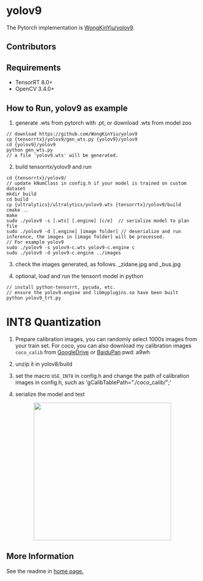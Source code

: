 # yolov9

The Pytorch implementation is [WongKinYiu/yolov9](https://github.com/WongKinYiu/yolov9).

## Contributors


## Requirements

- TensorRT 8.0+
- OpenCV 3.4.0+

## How to Run, yolov9 as example

1. generate .wts from pytorch with .pt, or download .wts from model zoo

```
// download https://github.com/WongKinYiu/yolov9
cp {tensorrtx}/yolov9/gen_wts.py {yolov9}/yolov9
cd {yolov9}/yolov9
python gen_wts.py
// a file 'yolov9.wts' will be generated.
```
2. build tensorrtx/yolov9 and run


```
cd {tensorrtx}/yolov9/
// update kNumClass in config.h if your model is trained on custom dataset
mkdir build
cd build
cp {ultralytics}/ultralytics/yolov9.wts {tensorrtx}/yolov9/build
cmake ..
make
sudo ./yolov9 -s [.wts] [.engine] [c/e]  // serialize model to plan file
sudo ./yolov9 -d [.engine] [image folder] // deserialize and run inference, the images in [image folder] will be processed.
// For example yolov9
sudo ./yolov9 -s yolov9-c.wts yolov9-c.engine c
sudo ./yolov9 -d yolov9-c.engine ../images
```

3. check the images generated, as follows. _zidane.jpg and _bus.jpg

4. optional, load and run the tensorrt model in python

```
// install python-tensorrt, pycuda, etc.
// ensure the yolov9.engine and libmyplugins.so have been built
python yolov9_trt.py
```

# INT8 Quantization

1. Prepare calibration images, you can randomly select 1000s images from your train set. For coco, you can also download my calibration images `coco_calib` from [GoogleDrive](https://drive.google.com/drive/folders/1s7jE9DtOngZMzJC1uL307J2MiaGwdRSI?usp=sharing) or [BaiduPan](https://pan.baidu.com/s/1GOm_-JobpyLMAqZWCDUhKg) pwd: a9wh

2. unzip it in yolov8/build

3. set the macro `USE_INT8` in config.h and change the path of calibration images in config.h, such as 'gCalibTablePath="./coco_calib/";'

4. serialize the model and test

<p align="center">
<img src="https://user-images.githubusercontent.com/15235574/78247927-4d9fac00-751e-11ea-8b1b-704a0aeb3fcf.jpg" height="360px;">
</p>

## More Information

See the readme in [home page.](https://github.com/wang-xinyu/tensorrtx)



